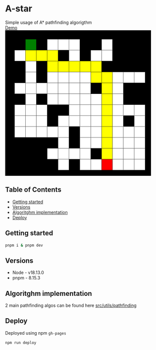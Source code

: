 # A-star

Simple usage of A\* pathfinding algorigthm  
[Demo](https://arickcodeguy.github.io/a-star/)  
![Preview](preview.png)

## Table of Contents

- [Getting started](#getting-started)
- [Versions](#versions)
- [Algoritghm implementation](#algorithm-implementation)
- [Deploy](#deploy)

## Getting started

```cmd
pnpm i & pnpm dev
```

## Versions

- Node - v18.13.0
- pnpm - 8.15.3

## Algoritghm implementation

2 main pathfinding algos can be found here
[src/utils/pathfinding](https://github.com/ArickCodeGuy/a-star/tree/main/src/utils/pathfinding)

## Deploy

Deployed using npm `gh-pages`

```cmd
npm run deploy
```
